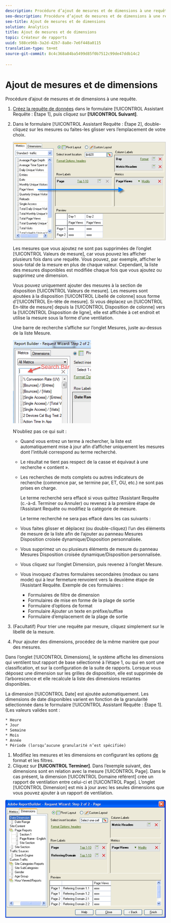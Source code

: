 ```yaml
---
description: Procédure d’ajout de mesures et de dimensions à une requête.
seo-description: Procédure d’ajout de mesures et de dimensions à une requête.
seo-title: Ajout de mesures et de dimensions
solution: Analytics
title: Ajout de mesures et de dimensions
topic: Créateur de rapports
uuid: 588ce96b-3a2d-42b7-8a8e-7e6f448a0115
translation-type: tm+mt
source-git-commit: 8c4c368a84ba5499d85f0b7512c99de47ddb14c2

---
```



# Ajout de mesures et de dimensions

Procédure d’ajout de mesures et de dimensions à une requête.

1. [Créez la requête de données](/help/analyze/report-builder/data-requests/data-requests.md) dans le formulaire [!UICONTROL Assistant Requête : Étape 1], puis cliquez sur **[!UICONTROL Suivant]**.
1. Dans le formulaire [!UICONTROL Assistant Requête : Étape 2], double-cliquez sur les mesures ou faites-les glisser vers l’emplacement de votre choix.

   ![Infos étape](assets/adding_metrics.png)

   Les mesures que vous ajoutez ne sont pas supprimées de l’onglet [!UICONTROL Valeurs de mesure], car vous pouvez les afficher plusieurs fois dans une requête. Vous pouvez, par exemple, afficher le sous-total de la mesure en plus de chaque valeur. Cependant, la liste des mesures disponibles est modifiée chaque fois que vous ajoutez ou supprimez une dimension.

   Vous pouvez uniquement ajouter des mesures à la section de disposition [!UICONTROL Valeurs de mesure]. Les mesures sont ajoutées à la disposition [!UICONTROL Libellé de colonne] sous forme d’[!UICONTROL En-tête de mesure]. Si vous déplacez un [!UICONTROL En-tête de mesure] depuis la [!UICONTROL Disposition de colonne] vers la [!UICONTROL Disposition de ligne], elle est affichée à cet endroit et utilise la mesure sous la forme d’une ventilation.

   Une barre de recherche s’affiche sur l’onglet Mesures, juste au-dessus de la liste Mesure.

   ![](assets/search_bar_metric.png)

   N’oubliez pas ce qui suit :

   * Quand vous entrez un terme à rechercher, la liste est automatiquement mise à jour afin d’afficher uniquement les mesures dont l’intitulé correspond au terme recherché.
   * Le résultat ne tient pas respect de la casse et équivaut à une recherche « contient ».
   * Les recherches de mots complets ou autres indicateurs de recherche (commence par, se termine par, ET, OU, etc.) ne sont pas prises en charge.

      Le terme recherché sera effacé si vous quittez l’Assistant Requête (c.-à-d. Terminer ou Annuler) ou revenez à la première étape de l’Assistant Requête ou modifiez la catégorie de mesure.

      Le terme recherché ne sera pas effacé dans les cas suivants :

   * Vous faites glisser et déplacez (ou double-cliquez) l’un des éléments de mesure de la liste afin de l’ajouter au panneau Mesures Disposition croisée dynamique/Disposition personnalisée.
   * Vous supprimez un ou plusieurs éléments de mesure du panneau Mesures Disposition croisée dynamique/Disposition personnalisée.
   * Vous cliquez sur l’onglet Dimension, puis revenez à l’onglet Mesure.
   * Vous invoquez d’autres formulaires secondaires (modaux ou sans mode) qui à leur fermeture renvoient vers la deuxième étape de l’Assistant Requête. Exemple de ces formulaires :

      * Formulaires de filtre de dimension
      * Formulaires de mise en forme de la plage de sortie
      * Formulaire d’options de format
      * Formulaire Ajouter un texte en préfixe/suffixe
      * Formulaire d’emplacement de la plage de sortie

1. (Facultatif) Pour trier une requête par mesure, cliquez simplement sur le libellé de la mesure.
1. Pour ajouter des dimensions, procédez de la même manière que pour des mesures.

Dans l’onglet [!UICONTROL Dimensions], le système affiche les dimensions qui ventilent tout rapport de base sélectionné à l’étape 1, ou qui en sont une classification, et sur la configuration de la suite de rapports. Lorsque vous déposez une dimension sur les grilles de disposition, elle est supprimée de l’arborescence et elle recalcule la liste des dimensions restantes disponibles.

La dimension [!UICONTROL Date] est ajoutée automatiquement. Les dimensions de date disponibles varient en fonction de la granularité sélectionnée dans le formulaire [!UICONTROL Assistant Requête : Étape 1]. (Les valeurs valides sont :

    * Heure
    * Jour
    * Semaine
    * Mois
    * Année
    * Période (lorsqu’aucune granularité n’est spécifiée)

1. Modifiez les mesures et les dimensions en configurant les options [de](/help/analyze/report-builder/layout/t-format-display-headers.md) format et les filtres.
1. Cliquez sur **[!UICONTROL Terminer]**.
Dans l’exemple suivant, des dimensions sont en relation avec la mesure [!UICONTROL Page]. Dans le cas présent, la dimension [!UICONTROL Domaine référent] crée un rapport de ventilation entre celui-ci et [!UICONTROL Page]. L’onglet [!UICONTROL Dimension] est mis à jour avec les seules dimensions que vous pouvez ajouter à un rapport de ventilation.

![](assets/page_pageview_02.png)
